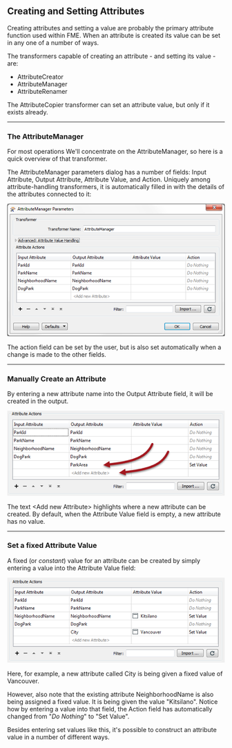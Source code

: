 ## Creating and Setting Attributes ##

Creating attributes and setting a value are probably the primary attribute function used within FME. When an attribute is created its value can be set in any one of a number of ways.

The transformers capable of creating an attribute - and setting its value - are:

- AttributeCreator
- AttributeManager
- AttributeRenamer

The AttributeCopier transformer can set an attribute value, but only if it exists already.

---

### The AttributeManager ###
For most operations We'll concentrate on the AttributeManager, so here is a quick overview of that transformer.

The AttributeManager parameters dialog has a number of fields: Input Attribute, Output Attribute, Attribute Value, and Action. Uniquely among attribute-handling transformers, it is automatically filled in with the details of the attributes connected to it:

![](./Images/Img5.13.AttributeManagerParameters.png)

The action field can be set by the user, but is also set automatically when a change is made to the other fields.

---

### Manually Create an Attribute ###
By entering a new attribute name into the Output Attribute field, it will be created in the output.

![](./Images/Img5.12.AttributeManagerCreateAttr.png)

The text <Add new Attribute\> highlights where a new attribute can be created. By default, when the Attribute Value field is empty, a new attribute has no value. 

---

### Set a fixed Attribute Value ###
A fixed (or *constant*) value for an attribute can be created by simply entering a value into the Attribute Value field:

![](./Images/Img5.14.AttributeManagerSetValues.png)

Here, for example, a new attribute called City is being given a fixed value of Vancouver.

However, also note that the existing attribute NeighborhoodName is also being assigned a fixed value. It is being given the value "Kitsilano". Notice how by entering a value into that field, the Action field has automatically changed from "*Do Nothing*" to "Set Value".

Besides entering set values like this, it's possible to construct an attribute value in a number of different ways.
